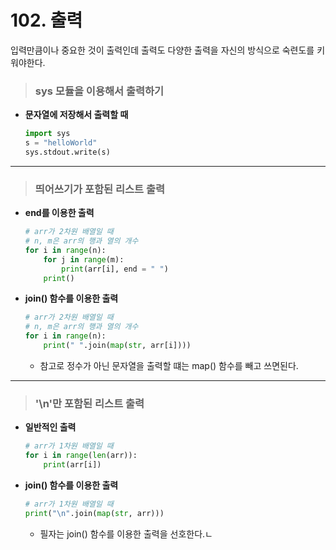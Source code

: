 # 102. 출력
입력만큼이나 중요한 것이 출력인데 출력도 다양한 출력을 자신의 방식으로 숙련도를 키워야한다.

> ### sys 모듈을 이용해서 출력하기
* **문자열에 저장해서 출력할 때**
    ```py
    import sys
    s = "helloWorld"
    sys.stdout.write(s)
    ```
***
> ### 띄어쓰기가 포함된 리스트 출력
* **end를 이용한 출력**
    ```py
    # arr가 2차원 배열일 때
    # n, m은 arr의 행과 열의 개수
    for i in range(n):
        for j in range(m):
            print(arr[i], end = " ")
        print()
    ```
* **join() 함수를 이용한 출력**
    ```py
    # arr가 2차원 배열일 때
    # n, m은 arr의 행과 열의 개수
    for i in range(n):
        print(" ".join(map(str, arr[i])))
    ```
    - 참고로 정수가 아닌 문자열을 출력할 떄는 map() 함수를 빼고 쓰면된다.
***
> ### '\n'만 포함된 리스트 출력
* **일반적인 출력**
    ```py
    # arr가 1차원 배열일 때
    for i in range(len(arr)):
        print(arr[i])
    ```
* **join() 함수를 이용한 출력**
    ```py
    # arr가 1차원 배열일 때
    print("\n".join(map(str, arr)))
    ```
    - 필자는 join() 함수를 이용한 출력을 선호한다.ㄴ